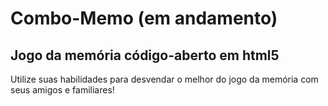 # Combo-Memo (em andamento)
## Jogo da memória código-aberto em html5
Utilize suas habilidades para desvendar o melhor do jogo da memória com seus amigos e familiares!
